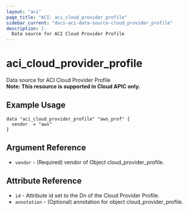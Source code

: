 ```yaml
---
layout: "aci"
page_title: "ACI: aci_cloud_provider_profile"
sidebar_current: "docs-aci-data-source-cloud_provider_profile"
description: |-
  Data source for ACI Cloud Provider Profile
---
```


# aci_cloud_provider_profile #
Data source for ACI Cloud Provider Profile  
<b>Note: This resource is supported in Cloud APIC only.</b>
## Example Usage ##

```hcl
data "aci_cloud_provider_profile" "aws_prof" {
  vendor  = "aws"
}
```
## Argument Reference ##
* `vendor` - (Required) vendor of Object cloud_provider_profile.



## Attribute Reference

* `id` - Attribute id set to the Dn of the Cloud Provider Profile.
* `annotation` - (Optional) annotation for object cloud_provider_profile.
